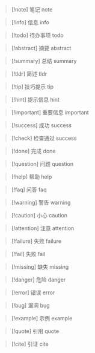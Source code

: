 > [!note] 笔记 note

> [!info] 信息 info

> [!todo] 待办事项 todo

> [!abstract] 摘要 abstract

>[!summary] 总结 summary

>[!tldr] 简述 tldr

> [!tip] 技巧提示 tip

>[!hint] 提示信息 hint

> [!important] 重要信息 important

> [!success] 成功 success

> [!check] 检查通过 success

> [!done] 完成 done

> [!question] 问题 question

> [!help] 帮助 help

> [!faq] 问答 faq

> [!warning] 警告 warning

>[!caution] 小心 caution

> [!attention] 注意 attention

>[!failure] 失败 failure

>[!fail] 失败 fail

>[!missing] 缺失 missing

> [!danger] 危险 danger

>[!error] 错误 error

> [!bug] 漏洞 bug

> [!example] 示例 example

> [!quote] 引用 quote

>[!cite] 引证 cite
